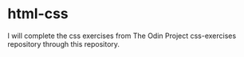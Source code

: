 # html-css
I will complete the css exercises from The Odin Project css-exercises repository through this repository. 